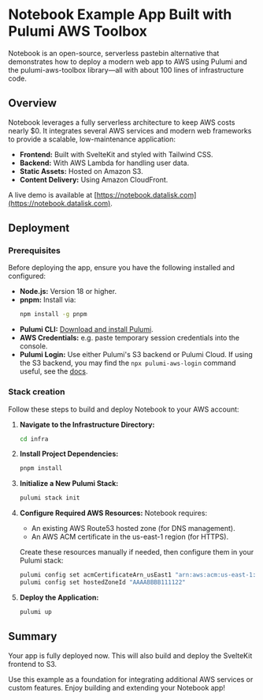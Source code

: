 # Notebook Example App Built with Pulumi AWS Toolbox

Notebook is an open-source, serverless pastebin alternative that demonstrates how to deploy a modern web app to AWS using Pulumi and the pulumi-aws-toolbox library—all with about 100 lines of infrastructure code.

## Overview

Notebook leverages a fully serverless architecture to keep AWS costs nearly $0. It integrates several AWS services and modern web frameworks to provide a scalable, low-maintenance application:

- **Frontend:** Built with SvelteKit and styled with Tailwind CSS.
- **Backend:** With AWS Lambda for handling user data.
- **Static Assets:** Hosted on Amazon S3.
- **Content Delivery:** Using Amazon CloudFront.

A live demo is available at [https://notebook.datalisk.com](https://notebook.datalisk.com).


## Deployment

### Prerequisites

Before deploying the app, ensure you have the following installed and configured:

- **Node.js:** Version 18 or higher.
- **pnpm:** Install via:
  ```bash
  npm install -g pnpm
  ```
- **Pulumi CLI:** [Download and install Pulumi](https://www.pulumi.com/docs/get-started/install/).
- **AWS Credentials:** e.g. paste temporary session credentials into the console.
- **Pulumi Login:** Use either Pulumi's S3 backend or Pulumi Cloud. If using the S3 backend, you may find the `npx pulumi-aws-login` command useful, see the [docs](../../README.md#pulumi-aws-login).

### Stack creation

Follow these steps to build and deploy Notebook to your AWS account:

1. **Navigate to the Infrastructure Directory:**
   ```bash
   cd infra
   ```

2. **Install Project Dependencies:**
   ```bash
   pnpm install
   ```

3. **Initialize a New Pulumi Stack:**
   ```bash
   pulumi stack init
   ```

4. **Configure Required AWS Resources:**
   Notebook requires:
   - An existing AWS Route53 hosted zone (for DNS management).
   - An AWS ACM certificate in the us-east-1 region (for HTTPS).
   
   Create these resources manually if needed, then configure them in your Pulumi stack:
   ```bash
   pulumi config set acmCertificateArn_usEast1 "arn:aws:acm:us-east-1:xxx:certificate/xxx"
   pulumi config set hostedZoneId "AAAABBBB111122"
   ```

5. **Deploy the Application:**
   ```bash
   pulumi up
   ```

## Summary

Your app is fully deployed now.
This will also build and deploy the SvelteKit frontend to S3.

Use this example as a foundation for integrating additional AWS services or custom features. Enjoy building and extending your Notebook app!
